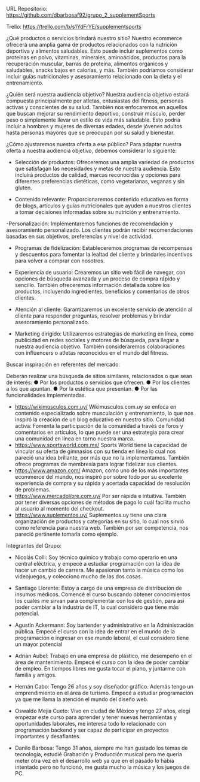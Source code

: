 URL Repositorio:
https://github.com/dbarbosaf92/grupo_2_supplementSports

Trello:
https://trello.com/b/s1YdFrYE/supplementsports


¿Qué productos o servicios brindará nuestro sitio?
Nuestro ecommerce ofrecerá una amplia gama de productos relacionados con la nutrición deportiva y alimentos saludables. Esto puede incluir suplementos como proteínas en polvo, vitaminas, minerales, aminoácidos, productos para la recuperación muscular, barras de proteína, alimentos orgánicos y saludables, snacks bajos en calorías, y más. También podríamos considerar incluir guías nutricionales y asesoramiento relacionado con la dieta y el entrenamiento.

¿Quién será nuestra audiencia objetivo?
Nuestra audiencia objetivo estará compuesta principalmente por atletas, entusiastas del fitness, personas activas y conscientes de su salud. También nos enfocaremos en aquellos que buscan mejorar su rendimiento deportivo, construir músculo, perder peso o simplemente llevar un estilo de vida más saludable. Esto podría incluir a hombres y mujeres de diversas edades, desde jóvenes adultos hasta personas mayores que se preocupan por su salud y bienestar.

¿Cómo ajustaremos nuestra oferta a ese público?
Para adaptar nuestra oferta a nuestra audiencia objetivo, debemos considerar lo siguiente:

- Selección de productos: Ofreceremos una amplia variedad de productos que satisfagan las necesidades y metas de nuestra audiencia. Esto incluirá productos de calidad, marcas reconocidas y opciones para diferentes preferencias dietéticas, como vegetarianas, veganas y sin gluten.

- Contenido relevante: Proporcionaremos contenido educativo en forma de blogs, artículos y guías nutricionales que ayuden a nuestros clientes a tomar decisiones informadas sobre su nutrición y entrenamiento.

-Personalización: Implementaremos funciones de recomendación y asesoramiento personalizado. Los clientes podrán recibir recomendaciones basadas en sus objetivos, preferencias y nivel de actividad.

- Programas de fidelización: Estableceremos programas de recompensas y descuentos para fomentar la lealtad del cliente y brindarles incentivos para volver a comprar con nosotros.

- Experiencia de usuario: Crearemos un sitio web fácil de navegar, con opciones de búsqueda avanzada y un proceso de compra rápido y sencillo. También ofreceremos información detallada sobre los productos, incluyendo ingredientes, beneficios y comentarios de otros clientes.

- Atención al cliente: Garantizaremos un excelente servicio de atención al cliente para responder preguntas, resolver problemas y brindar asesoramiento personalizado.

- Marketing dirigido: Utilizaremos estrategias de marketing en línea, como publicidad en redes sociales y motores de búsqueda, para llegar a nuestra audiencia objetivo. También consideraremos colaboraciones con influencers o atletas reconocidos en el mundo del fitness.


Buscar inspiración en referentes del mercado:

Deberán realizar una búsqueda de sitios similares, relacionados o que sean de interés:
● Por los productos o servicios que ofrecen.
● Por los clientes a los que apuntan.
● Por la estética que presentan.
● Por las funcionalidades implementadas.

- https://wikimusculos.com.uy/
Wikimusculos.com.uy se enfoca en contenido especializado sobre musculación y entrenamiento, lo que nos inspiró la creación de un blog educativo en nuestro sitio.
Comunidad activa: Fomenta la participación de la comunidad a través de foros y comentarios en artículos, lo que puede ser una estrategia para crear una comunidad en línea en torno nuestra marca.
- https://www.sportsworld.com.mx/
Sports World tiene la capacidad de vincular su oferta de gimnasios con su tienda en línea lo cual nos pareció una idea brillante, por más que no la implementamos.
También ofrece programas de membresía para  lograr fidelizar sus clientes.
- https://www.amazon.com/
Amazon, como uno de los más importantes ecommerce del mundo, nos inspiró por sobre todo por su excelente experiencia de compra y su  rápida y acertada capacidad de resolución de problemas. 
- https://www.mercadolibre.com.uy/
 Por ser rápida e intuitiva. También por tener diversas opciones de métodos de pago lo cuál facilita mucho al usuario al momento del checkout.
- https://www.suplementos.uy/
Suplementos.uy tiene una clara organización de productos y categorías en su sitio, lo cual nos sirvió como referencia para nuestra web. También por ser competencia, nos pareció pertinente tomarla como ejemplo.

Integrantes del Grupo:

- Nicolás Colli: Soy técnico químico y trabajo como operario en una central eléctrica, y empecé a estudiar programación con la idea de hacer un cambio de carrera. Me apasionan tanto la música como los videojuegos, y colecciono mucho de las dos cosas.

- Santiago Llorente: Estoy a cargo de una empresa de distribución de insumos médicos. Comencé el curso buscando obtener conocimientos los cuales me sirvan para complementar con los de gestión, para así poder cambiar a la industria de IT, la cual considero que tiene más potencial.

- Agustín Ackermann: Soy bartender y administrativo en la Administración pública. Empecé el curso con la idea de entrar en el mundo de la programación e ingresar en ese mundo laboral, el cual considero tiene un mayor potencial

- Adrian Aubel: Trabajo en una empresa de plástico, me desempeño en el área de mantenimiento. Empecé el curso con la idea de poder cambiar de empleo. En tiempos libres me gusta tocar el piano, y juntarme con familia y amigos.

- Hernán Cabo: Tengo 26 años y soy diseñador gráfico. Además tengo un emprendimiento en el área de turismo. Empecé a estudiar programación ya que me llama la atención el mundo del diseño web.

- Oswaldo Mejia Cueto: Vivo en ciudad de México y tengo 27 años, elegí empezar este curso para aprender y tener nuevas herramientas y oportunidades laborales, me interesa todo lo relacionado con programación backend y ser capaz de participar en proyectos importantes y desafiantes.

- Danilo Barbosa: Tengo 31 años, siempre me han gustado los temas de tecnología, estudié Grabación y Producción musical pero me quería meter otra vez en el desarrollo web ya que en el pasado lo había intentado pero no funcionó, me gusta mucho la música y los juegos de PC.